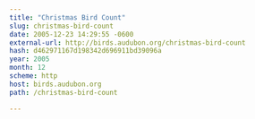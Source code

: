 ```yaml
---
title: "Christmas Bird Count"
slug: christmas-bird-count
date: 2005-12-23 14:29:55 -0600
external-url: http://birds.audubon.org/christmas-bird-count
hash: d462971167d198342d696911bd39096a
year: 2005
month: 12
scheme: http
host: birds.audubon.org
path: /christmas-bird-count

---
```



